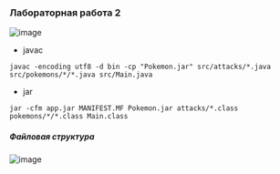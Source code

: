 ### Лабораторная работа 2

![image](https://github.com/vnikolaenko-dev/ITMO/assets/64604542/08edf289-3284-4adf-bd11-f65b78936cc6)

- javac
```
javac -encoding utf8 -d bin -cp "Pokemon.jar" src/attacks/*.java src/pokemons/*/*.java src/Main.java
```
- jar
```
jar -cfm app.jar MANIFEST.MF Pokemon.jar attacks/*.class pokemons/*/*.class Main.class
```
##### Файловая структура
![image](https://github.com/vnikolaenko-dev/ITMO/assets/64604542/f15247fe-32ef-4469-aa78-cccf79428e5d)
